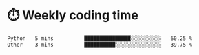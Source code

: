 
# :stopwatch: Weekly coding time
<!--START_SECTION:waka-->

```txt
Python   5 mins          ███████████████░░░░░░░░░░   60.25 %
Other    3 mins          ██████████░░░░░░░░░░░░░░░   39.75 %
```

<!--END_SECTION:waka-->


<!-- <p> <img src="https://github-readme-stats.vercel.app/api?username=cozgerest&show_icons=true&hide_border=false" />  </p> -->

